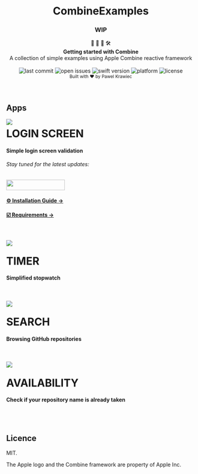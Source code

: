 <h1 align="center">CombineExamples</h1>

<h3 align="center">WIP</h3>

<div align="center">
👷 🧱 🧰 🛠️
</div>
<div align="center">
<strong>Getting started with Combine</strong>
</div>
<div align="center">
 A collection of simple examples using Apple Combine reactive framework
</div>

<br />

<div align="center">
<!-- Last commit -->
<img src="https://img.shields.io/github/last-commit/tailec/ios-architecture.svg" alt="last commit"/>
<!-- Open issues -->
<img src="https://img.shields.io/github/issues-raw/tailec/ios-architecture.svg" alt="open issues" />
<!-- Swift version -->
<img src="https://img.shields.io/badge/swift%20version-4.2-brightgreen.svg" alt="swift version">
<!-- Platform -->
<img src="https://img.shields.io/badge/platform-ios-lightgrey.svg" alt="platform" />
<!-- License -->
<img src="https://img.shields.io/badge/licence%20-MIT%20-blue.svg" alt="license" />
</div>


<div align="center">
<sub>Built with ❤︎ by
Pawel Krawiec
</sub>
</div>
<br />
<br />


## Apps


<img align="left" src="https://github.com/tailec/CombineExamples/blob/master/Resources/LoginGif.gif" />
<p><h1 align="left">LOGIN SCREEN</h1></p>
<h4>Simple login screen validation</h4>
<p><h6>Stay tuned for the latest updates:</h6>
<a href="https://goo.gl/rPFpid" >
<img src="https://i.imgur.com/ziSqeSo.png/" width="156" height="28"></a></p>
<h4><a href="https://github.com/Ramotion/circular-carousel#installation">⚙️ Installation Guide →</a></h4>
<h4><a href="https://github.com/Ramotion/circular-carousel#requirements">☑️ Requirements →</a></h4>
<br></br>


<img align="left" src="https://github.com/tailec/CombineExamples/blob/master/Resources/TimerGif.gif" />
<p><h1 align="left">TIMER</h1></p>
<h4>Simplified stopwatch</h4>
<br></br>


<img align="left" src="https://github.com/tailec/CombineExamples/blob/master/Resources/SearchGif.gif" />
<p><h1 align="left">SEARCH</h1></p>
<h4>Browsing GitHub repositories</h4>
<br></br>


<img align="left" src="https://github.com/tailec/CombineExamples/blob/master/Resources/UsernameGif.gif" />
<p><h1 align="left">AVAILABILITY</h1></p>
<h4>Check if your repository name is already taken</h4>
<br></br>



## Licence
MIT.

The Apple logo and the Combine framework are property of Apple Inc.
